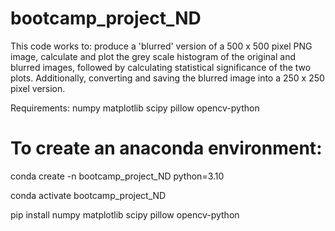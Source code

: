 # bootcamp_project_ND
This code works to: produce a 'blurred' version of a 500 x 500 pixel PNG image, calculate and plot the grey scale histogram of the original and blurred images, followed by calculating statistical significance of the two plots. Additionally, converting and saving the blurred image into a 250 x 250 pixel version.

Requirements: numpy matplotlib scipy pillow opencv-python

# To create an anaconda environment:
conda create -n bootcamp_project_ND python=3.10

conda activate bootcamp_project_ND

pip install numpy matplotlib scipy pillow opencv-python
